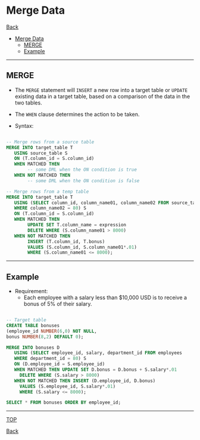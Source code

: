 # Merge Data

[Back](../index.md)

- [Merge Data](#merge-data)
  - [MERGE](#merge)
  - [Example](#example)

---

## MERGE

- The `MERGE` statement will `INSERT` a new row into a target table or `UPDATE` existing data in a target table, based on a comparison of the data in the two tables.

- The `WHEN` clause determines the action to be taken.

- Syntax:

```sql

-- Merge rows from a source table
MERGE INTO target_table T
   USING source_table S
   ON (T.column_id = S.column_id)
   WHEN MATCHED THEN
        -- some DML when the ON condition is true
   WHEN NOT MATCHED THEN
        -- some DML when the ON condition is false

-- Merge rows from a temp table
MERGE INTO target_table T
   USING (SELECT column_id, column_name01, column_name02 FROM source_table
   WHERE column_name02 = 80) S
   ON (T.column_id = S.column_id)
   WHEN MATCHED THEN
        UPDATE SET T.column_name = expression
        DELETE WHERE (S.column_name01 > 8000)
   WHEN NOT MATCHED THEN
        INSERT (T.column_id, T.bonus)
        VALUES (S.column_id, S.column_name01*.01)
        WHERE (S.column_name01 <= 8000);

```

---

## Example

- Requirement:
  - Each employee with a salary less than $10,000 USD is to receive a bonus of 5% of their salary.

```sql

-- Target table
CREATE TABLE bonuses
(employee_id NUMBER(6,0) NOT NULL,
bonus NUMBER(8,2) DEFAULT 0);

MERGE INTO bonuses D
   USING (SELECT employee_id, salary, department_id FROM employees
   WHERE department_id = 80) S
   ON (D.employee_id = S.employee_id)
   WHEN MATCHED THEN UPDATE SET D.bonus = D.bonus + S.salary*.01
     DELETE WHERE (S.salary > 8000)
   WHEN NOT MATCHED THEN INSERT (D.employee_id, D.bonus)
     VALUES (S.employee_id, S.salary*.01)
     WHERE (S.salary <= 8000);

SELECT * FROM bonuses ORDER BY employee_id;


```

---

[TOP](#merge-data)

[Back](../index.md)
